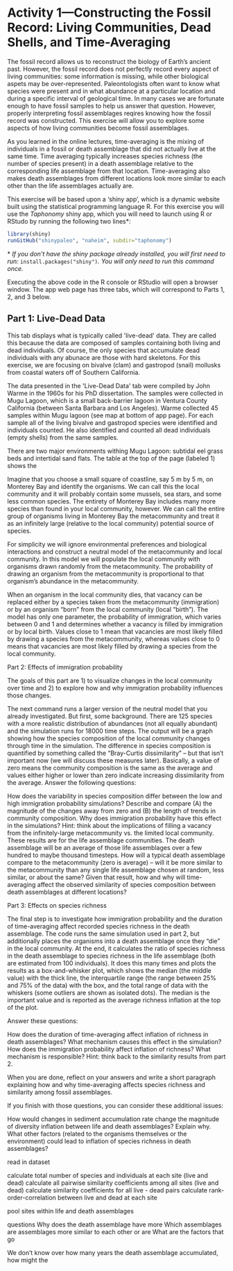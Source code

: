 # Activity 1—Constructing the Fossil Record: Living Communities, Dead Shells, and Time-Averaging

The fossil record allows us to reconstruct the biology of Earth’s ancient past. However, the fossil record does not perfectly record every aspect of living communities: some information is missing, while other biological aspets may be over-represented. Paleontologists often want to know what species were present and in what abundance at a particular location and during a specific interval of geological time. In many cases we are fortunate enough to have fossil samples to help us answer that question. However, properly interpreting fossil assemblages reqires knowing how the fossil record was constructed. This exercise will allow you to explore some aspects of how living communities become fossil assemblages.

As you learned in the online lectures, time-averaging is the mixing of individuals in a fossil or death assemblage that did not actually live at the same time. Time averaging  typically increases species richness (the number of species present) in a death assemblage relative to the corresponding life assemblage from that location. Time-averaging also makes death assemblages from different locations look more similar to each other than the life assemblages actually are.

This exercise will be based upon a ‘shiny app’, which is a dynamic website built using the statistical programming language R. For this exercise you will use the *Taphonomy* shiny app, which you will need to launch using R or RStudo by running the following two lines\*:

```` r
library(shiny)
runGitHub("shinypaleo", "naheim", subdir="taphonomy")

````

\* *If you don't have the shiny package already installed, you will first need to run:* ``install.packages("shiny")``*. You will only need to run this command once.*

Executing the above code in the R console or RStudio will open a browser window. The app web page has three tabs, which will correspond to Parts 1, 2, and 3 below.


## Part 1: Live-Dead Data

This tab displays what is typically called 'live-dead' data. They are called this because the data are composed of samples containing both living and dead individuals. Of course, the only species that accumulate dead individuals with any abunace are those with hard skeletons. For this exercise, we are focusing on bivalve (clam) and gastropod (snail) mollusks from coastal waters off of Southern California.

The data presented in the 'Live-Dead Data' tab were compiled by John Warme in the 1960s for his PhD dissertation. The samples were collected in Mugu Lagoon, which is a small back-barrier lagoon in Ventura County California (between Santa Barbara and Los Angeles). Warme collected 45 samples within Mugu lagoon (see map at bottom of app page). For each sample all of the living bivalve and gastropod species were identified and individuals counted. He also identified and counted all dead individuals (empty shells) from the same samples.

There are two major environments withing Mugu Lagoon: subtidal eel grass beds and intertidal sand flats. The table at the top of the page (labeled 1) shows the 


Imagine that you choose a small square of coastline, say 5 m by 5 m, on Monterey Bay and identify the organisms. We can call this the local community and it will probably contain some mussels, sea stars, and some less common species. The entirety of Monterey Bay includes many more species than found in your local community, however. We can call the entire group of organisms living in Monterey Bay the metacommunity and treat it as an infinitely large (relative to the local community) potential source of species.

For simplicity we will ignore environmental preferences and biological interactions and construct a neutral model of the metacommunity and local community. In this model we will populate the local community with organisms drawn randomly from the metacommunity. The probability of drawing an organism from the metacommunity is proportional to that organism’s abundance in the metacommunity.

When an organism in the local community dies, that vacancy can be replaced either by a species taken from the metacommunity (immigration) or by an organism “born” from the local community (local “birth”). The model has only one parameter, the probability of immigration, which varies between 0 and 1 and determines whether a vacancy is filled by immigration or by local birth. Values close to 1 mean that vacancies are most likely filled by drawing a species from the metacommunity, whereas values close to 0 means that vacancies are most likely filled by drawing a species from the local community.

Part 2: Effects of immigration probability

The goals of this part are 1) to visualize changes in the local community over time and 2) to explore how and why immigration probability influences those changes.

The next command runs a larger version of the neutral model that you already investigated. But first, some background. There are 125 species with a more realistic distribution of abundances (not all equally abundant) and the simulation runs for 18000 time steps. The output will be a graph showing how the species composition of the local community changes through time in the simulation. The difference in species composition is quantified by something called the “Bray-Curtis dissimilarity” – but that isn’t important now (we will discuss these measures later). Basically, a value of zero means the community composition is the same as the average and values either higher or lower than zero indicate increasing dissimilarity from the average.
Answer the following questions:

How does the variability in species composition differ between the low and high immigration probability simulations? Describe and compare (A) the magnitude of the changes away from zero and (B) the length of trends in community composition.
Why does immigration probability have this effect in the simulations? Hint: think about the implications of filling a vacancy from the infinitely-large metacommunity vs. the limited local community.
These results are for the life assemblage communities. The death assemblage will be an average of those life assemblages over a few hundred to maybe thousand timesteps. How will a typical death assemblage compare to the metacommunity (zero is average) – will it be more similar to the metacommunity than any single life assemblage chosen at random, less similar, or about the same?
Given that result, how and why will time-averaging affect the observed similarity of species composition between death assemblages at different locations?

Part 3: Effects on species richness

The final step is to investigate how immigration probability and the duration of time-averaging affect recorded species richness in the death assemblage. The code runs the same simulation used in part 2, but additionally places the organisms into a death assemblage once they “die” in the local community. At the end, it calculates the ratio of species richness in the death assemblage to species richness in the life assemblage (both are estimated from 100 individuals). It does this many times and plots the results as a box-and-whisker plot, which shows the median (the middle value) with the thick line, the interquartile range (the range between 25% and 75% of the data) with the box, and the total range of data with the whiskers (some outliers are shown as isolated dots). The median is the important value and is reported as the average richness inflation at the top of the plot.

Answer these questions:

How does the duration of time-averaging affect inflation of richness in death assemblages? What mechanism causes this effect in the simulation?
How does the immigration probability affect inflation of richness? What mechanism is responsible? Hint: think back to the similarity results from part 2.


When you are done, reflect on your answers and write a short paragraph explaining how and why time-averaging affects species richness and similarity among fossil assemblages.


If you finish with those questions, you can consider these additional issues:

How would changes in sediment accumulation rate change the magnitude of diversity inflation between life and death assemblages? Explain why.
What other factors (related to the organisms themselves or the environment) could lead to inflation of species richness in death assemblages?

read in dataset

calculate total number of species and individuals at each site (live and dead)
calculate all pairwise similarity coefficients among all sites (live and dead)
calculate similarity coefficients for all live - dead pairs
calculate rank-order-correlation between live and dead at each site

pool sites within life and death assemblages


questions
Why does the death assemblage have more 
Which assemblages are  assemblages more similar to each other or are
What are the factors that go 

We don’t know over how many years the death assemblage accumulated, how might the
